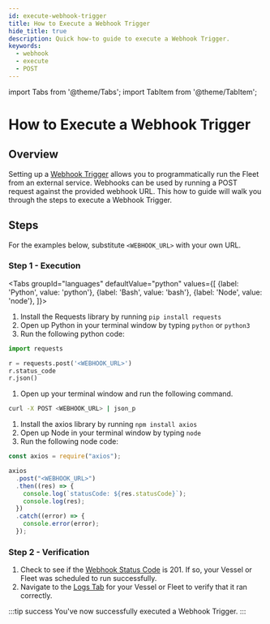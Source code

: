```yaml
---
id: execute-webhook-trigger
title: How to Execute a Webhook Trigger
hide_title: true
description: Quick how-to guide to execute a Webhook Trigger.
keywords:
  - webhook
  - execute
  - POST
---
```

import Tabs from '@theme/Tabs';
import TabItem from '@theme/TabItem';

# How to Execute a Webhook Trigger

## Overview
Setting up a [Webhook Trigger](../../reference/triggers/webhook-triggers.md) allows you to programmatically run the Fleet from an external service. Webhooks can be used by running a POST request against the provided webhook URL. This how to guide will walk you through the steps to execute a Webhook Trigger.

## Steps

For the examples below, substitute `<WEBHOOK_URL>` with your own URL.

### Step 1 - Execution
<Tabs
groupId="languages"
defaultValue="python"
values={[
{label: 'Python', value: 'python'},
{label: 'Bash', value: 'bash'},
{label: 'Node', value: 'node'},
]}>
<TabItem value="python">

1. Install the Requests library by running `pip install requests`
2. Open up Python in your terminal window by typing `python` or `python3`
3. Run the following python code:

```python
import requests

r = requests.post('<WEBHOOK_URL>')
r.status_code
r.json()
```

</TabItem>
<TabItem value='bash'>

1. Open up your terminal window and run the following command.

```bash
curl -X POST <WEBHOOK_URL> | json_p
``` 

</TabItem>
<TabItem value='node'>

1. Install the axios library by running `npm install axios`
2. Open up Node in your terminal window by typing `node`
3. Run the following node code:

```javascript
const axios = require("axios");

axios
  .post("<WEBHOOK_URL>")
  .then((res) => {
    console.log(`statusCode: ${res.statusCode}`);
    console.log(res);
  })
  .catch((error) => {
    console.error(error);
  });
```

</TabItem>
</Tabs>

### Step 2 - Verification
1. Check to see if the [Webhook Status Code](../../reference/triggers/webhook-triggers.md#webhook-status-codes) is 201. If so, your Vessel or Fleet was scheduled to run successfully.
2. Navigate to the [Logs Tab](../../reference/logs/logs-overview.md) for your Vessel or Fleet to verify that it ran correctly.

:::tip success
You've now successfully executed a Webhook Trigger.
:::